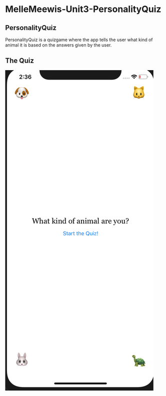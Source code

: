 # MelleMeewis-Unit3-PersonalityQuiz

## PersonalityQuiz
PersonalityQuiz is a quizgame where the app tells the user what kind of animal it is based on the answers given by the user.

## The Quiz
![alt text](https://github.com/mellemeewis/MelleMeewis-Unit3-PersonalityQuiz/blob/master/doc/Schermafbeelding%202018-11-14%20om%2014.36.54.png)
